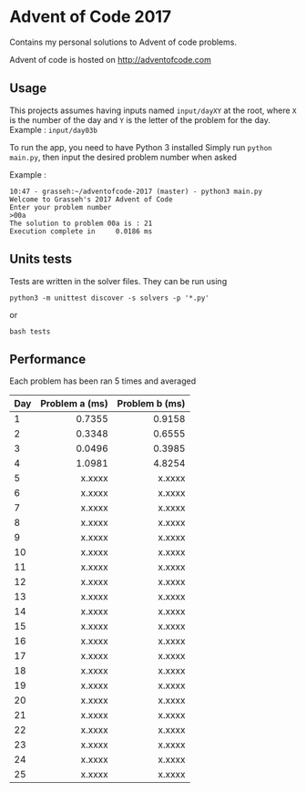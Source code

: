 # Advent of Code 2017

Contains my personal solutions to Advent of code problems.

Advent of code is hosted on http://adventofcode.com

## Usage

This projects assumes having inputs named ```input/dayXY``` at the root, where ```X``` is the number of the day and ```Y``` is the letter of the problem for the day.
Example : ```input/day03b```

To run the app, you need to have Python 3 installed
Simply run ```python main.py```, then input the desired problem number when asked

Example :
```
10:47 - grasseh:~/adventofcode-2017 (master) - python3 main.py
Welcome to Grasseh's 2017 Advent of Code
Enter your problem number
>00a
The solution to problem 00a is : 21
Execution complete in     0.0186 ms
```

## Units tests

Tests are written in the solver files. They can be run using

```
python3 -m unittest discover -s solvers -p '*.py'
```

or
```
bash tests
```

## Performance

Each problem has been ran 5 times and averaged

| Day | Problem a (ms) | Problem b (ms) |
|-----|---------------:|---------------:|
|1    |0.7355          |0.9158          |
|2    |0.3348          |0.6555          |
|3    |0.0496          |0.3985          |
|4    |1.0981          |4.8254          |
|5    |x.xxxx          |x.xxxx          |
|6    |x.xxxx          |x.xxxx          |
|7    |x.xxxx          |x.xxxx          |
|8    |x.xxxx          |x.xxxx          |
|9    |x.xxxx          |x.xxxx          |
|10   |x.xxxx          |x.xxxx          |
|11   |x.xxxx          |x.xxxx          |
|12   |x.xxxx          |x.xxxx          |
|13   |x.xxxx          |x.xxxx          |
|14   |x.xxxx          |x.xxxx          |
|15   |x.xxxx          |x.xxxx          |
|16   |x.xxxx          |x.xxxx          |
|17   |x.xxxx          |x.xxxx          |
|18   |x.xxxx          |x.xxxx          |
|19   |x.xxxx          |x.xxxx          |
|20   |x.xxxx          |x.xxxx          |
|21   |x.xxxx          |x.xxxx          |
|22   |x.xxxx          |x.xxxx          |
|23   |x.xxxx          |x.xxxx          |
|24   |x.xxxx          |x.xxxx          |
|25   |x.xxxx          |x.xxxx          |
